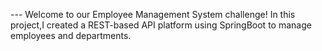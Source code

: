 --- Welcome to our Employee Management System challenge! In this project,I created a REST-based API platform using SpringBoot to manage
employees and departments.


